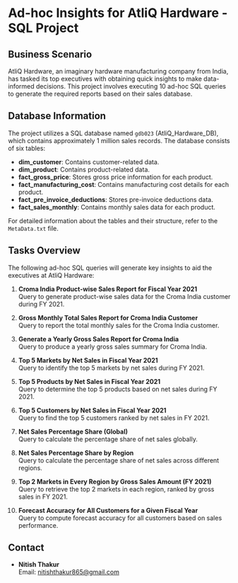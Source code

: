 # Ad-hoc Insights for AtliQ Hardware - SQL Project

## Business Scenario

AtliQ Hardware, an imaginary hardware manufacturing company from India, has tasked its top executives with obtaining quick insights to make data-informed decisions. This project involves executing 10 ad-hoc SQL queries to generate the required reports based on their sales database.

## Database Information

The project utilizes a SQL database named `gdb023` (AtliQ_Hardware_DB), which contains approximately 1 million sales records. The database consists of six tables:

- **dim_customer**: Contains customer-related data.
- **dim_product**: Contains product-related data.
- **fact_gross_price**: Stores gross price information for each product.
- **fact_manufacturing_cost**: Contains manufacturing cost details for each product.
- **fact_pre_invoice_deductions**: Stores pre-invoice deductions data.
- **fact_sales_monthly**: Contains monthly sales data for each product.

For detailed information about the tables and their structure, refer to the `MetaData.txt` file.

## Tasks Overview

The following ad-hoc SQL queries will generate key insights to aid the executives at AtliQ Hardware:

1. **Croma India Product-wise Sales Report for Fiscal Year 2021**  
   Query to generate product-wise sales data for the Croma India customer during FY 2021.

2. **Gross Monthly Total Sales Report for Croma India Customer**  
   Query to report the total monthly sales for the Croma India customer.

3. **Generate a Yearly Gross Sales Report for Croma India**  
   Query to produce a yearly gross sales summary for Croma India.

4. **Top 5 Markets by Net Sales in Fiscal Year 2021**  
   Query to identify the top 5 markets by net sales during FY 2021.

5. **Top 5 Products by Net Sales in Fiscal Year 2021**  
   Query to determine the top 5 products based on net sales during FY 2021.

6. **Top 5 Customers by Net Sales in Fiscal Year 2021**  
   Query to find the top 5 customers ranked by net sales in FY 2021.

7. **Net Sales Percentage Share (Global)**  
   Query to calculate the percentage share of net sales globally.

8. **Net Sales Percentage Share by Region**  
   Query to calculate the percentage share of net sales across different regions.

9. **Top 2 Markets in Every Region by Gross Sales Amount (FY 2021)**  
   Query to retrieve the top 2 markets in each region, ranked by gross sales in FY 2021.

10. **Forecast Accuracy for All Customers for a Given Fiscal Year**  
    Query to compute forecast accuracy for all customers based on sales performance.

## Contact
- **Nitish Thakur**  
  Email: [nitishthakur865@gmail.com](mailto:nitishthakur865@gmail.com)
